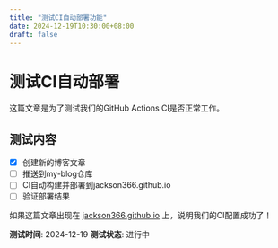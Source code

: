 ```yaml
---
title: "测试CI自动部署功能"
date: 2024-12-19T10:30:00+08:00
draft: false
---
```


# 测试CI自动部署

这篇文章是为了测试我们的GitHub Actions CI是否正常工作。

## 测试内容

- [x] 创建新的博客文章
- [ ] 推送到my-blog仓库
- [ ] CI自动构建并部署到jackson366.github.io
- [ ] 验证部署结果

如果这篇文章出现在 [jackson366.github.io](https://jackson366.github.io) 上，说明我们的CI配置成功了！

**测试时间**: 2024-12-19
**测试状态**: 进行中
